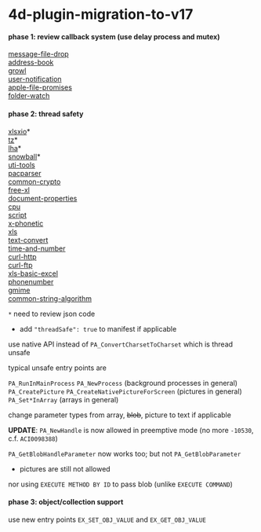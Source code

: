 # 4d-plugin-migration-to-v17

#### phase 1: review callback system (use delay process and mutex)

[message-file-drop](https://github.com/miyako/4d-plugin-message-file-drop)  
[address-book](https://github.com/miyako/4d-plugin-address-book)  
[growl](https://github.com/miyako/4d-plugin-growl)  
[user-notification](https://github.com/miyako/4d-plugin-user-notification)  
[apple-file-promises](https://github.com/miyako/4d-plugin-apple-file-promises)  
[folder-watch](https://github.com/miyako/4d-plugin-folder-watch)  

#### phase 2: thread safety

[xlsxio](https://github.com/miyako/4d-plugin-xlsxio)*  
[tz](https://github.com/miyako/4d-plugin-tz)*  
[lha](https://github.com/miyako/4d-plugin-lha)*  
[snowball](https://github.com/miyako/4d-plugin-snowball)*  
[uti-tools](https://github.com/miyako/4d-plugin-uti-tools)  
[pacparser](https://github.com/miyako/4d-plugin-pacparser)  
[common-crypto](https://github.com/miyako/4d-plugin-common-crypto)  
[free-xl](https://github.com/miyako/4d-plugin-free-xl)  
[document-properties](https://github.com/miyako/4d-plugin-document-properties)  
[cpu](https://github.com/miyako/4d-plugin-cpu)  
[script](https://github.com/miyako/4d-plugin-script)  
[x-phonetic](https://github.com/miyako/4d-plugin-x-phonetic)  
[xls](https://github.com/miyako/4d-plugin-xls)  
[text-convert](https://github.com/miyako/4d-plugin-text-convert)  
[time-and-number](https://github.com/miyako/4d-plugin-time-and-number)  
[curl-http](https://github.com/miyako/4d-plugin-curl-http)  
[curl-ftp](https://github.com/miyako/4d-plugin-curl-ftp)  
[xls-basic-excel](https://github.com/miyako/4d-plugin-xls-basic-excel)  
[phonenumber](https://github.com/miyako/4d-plugin-phonenumber)  
[gmime](https://github.com/miyako/4d-plugin-gmime)  
[common-string-algorithm](https://github.com/miyako/4d-plugin-common-string-algorithm)

``*`` need to review json code

* add ``"threadSafe": true`` to manifest if applicable

use native API instead of ``PA_ConvertCharsetToCharset`` which is thread unsafe

typical unsafe entry points are

``PA_RunInMainProcess`` ``PA_NewProcess`` (background processes in general)    
``PA_CreatePicture`` ``PA_CreateNativePictureForScreen`` (pictures in general)  
``PA_Set*InArray`` (arrays in general)  

change parameter types from array, ~~blob~~, picture to text if applicable

**UPDATE**: ``PA_NewHandle`` is now allowed in preemptive mode (no more ``-10530``, c.f. ``ACI0098388``)

``PA_GetBlobHandleParameter`` now works too; but not ``PA_GetBlobParameter``

* pictures are still not allowed

nor using ``EXECUTE METHOD BY ID`` to pass blob (unlike ``EXECUTE COMMAND``)

#### phase 3: object/collection support

use new entry points ``EX_SET_OBJ_VALUE`` and ``EX_GET_OBJ_VALUE``
